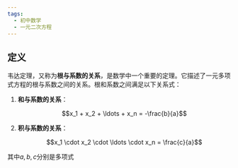 ```yaml
---
tags:
  - 初中数学
  - 一元二次方程
---
```

## 定义
韦达定理，又称为**根与系数的关系**，是数学中一个重要的定理。它描述了一元多项式方程的根与系数之间的关系。根和系数之间满足以下关系式：

1. **和与系数的关系**：
    
    $$x_1 + x_2 + \ldots + x_n = -\frac{b}{a}$$
    
2. **积与系数的关系**：
    
    $$x_1 \cdot x_2 \cdot \ldots \cdot x_n = \frac{c}{a}​$$
    

其中$a, b, c$分别是多项式
